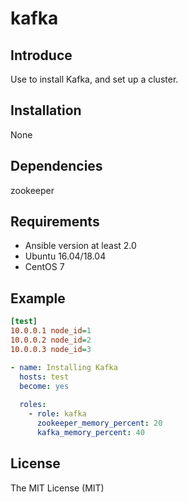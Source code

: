 # kafka

## Introduce
Use to install Kafka, and set up a cluster.

## Installation
None

## Dependencies
zookeeper

## Requirements
* Ansible version at least 2.0
* Ubuntu 16.04/18.04
* CentOS 7

## Example
```ini
[test]
10.0.0.1 node_id=1
10.0.0.2 node_id=2
10.0.0.3 node_id=3
```

```yaml
- name: Installing Kafka
  hosts: test
  become: yes
  
  roles:
    - role: kafka
      zookeeper_memory_percent: 20
      kafka_memory_percent: 40
```

## License
The MIT License (MIT)
